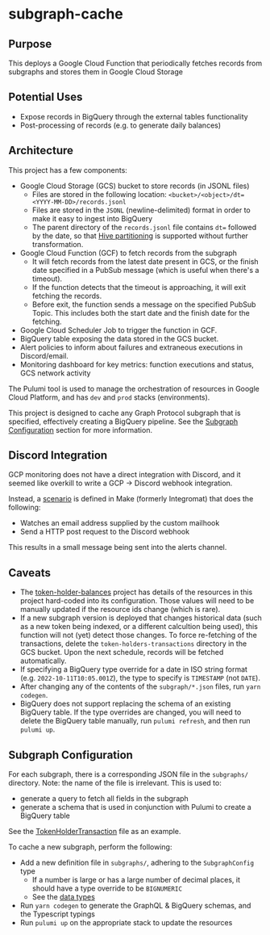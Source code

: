 # subgraph-cache

## Purpose

This deploys a Google Cloud Function that periodically fetches records from subgraphs and stores them in Google Cloud Storage

## Potential Uses

- Expose records in BigQuery through the external tables functionality
- Post-processing of records (e.g. to generate daily balances)

## Architecture

This project has a few components:

- Google Cloud Storage (GCS) bucket to store records (in JSONL files)
  - Files are stored in the following location: `<bucket>/<object>/dt=<YYYY-MM-DD>/records.jsonl`
  - Files are stored in the `JSONL` (newline-delimited) format in order to make it easy to ingest into BigQuery
  - The parent directory of the `records.jsonl` file contains `dt=` followed by the date, so that [Hive partitioning](https://cloud.google.com/bigquery/docs/hive-partitioned-queries-gcs#supported_data_layouts) is supported without further transformation.
- Google Cloud Function (GCF) to fetch records from the subgraph
  - It will fetch records from the latest date present in GCS, or the finish date specified in a PubSub message (which is useful when there's a timeout).
  - If the function detects that the timeout is approaching, it will exit fetching the records.
  - Before exit, the function sends a message on the specified PubSub Topic. This includes both the start date and the finish date for the fetching.
- Google Cloud Scheduler Job to trigger the function in GCF.
- BigQuery table exposing the data stored in the GCS bucket.
- Alert policies to inform about failures and extraneous executions in Discord/email.
- Monitoring dashboard for key metrics: function executions and status, GCS network activity

The Pulumi tool is used to manage the orchestration of resources in Google Cloud Platform, and has `dev` and `prod` stacks (environments).

This project is designed to cache any Graph Protocol subgraph that is specified, effectively creating a BigQuery pipeline. See the [Subgraph Configuration](#subgraph-configuration) section for more information.

## Discord Integration

GCP monitoring does not have a direct integration with Discord, and it seemed like overkill to write a GCP -> Discord webhook integration.

Instead, a [scenario](https://us1.make.com/126792/scenarios/446857/edit) is defined in Make (formerly Integromat) that does the following:

- Watches an email address supplied by the custom mailhook
- Send a HTTP post request to the Discord webhook

This results in a small message being sent into the alerts channel.

## Caveats

- The [token-holder-balances](https://github.com/OlympusDAO/token-holder-balances) project has details of the resources in this project hard-coded into its configuration. Those values will need to be manually updated if the resource ids change (which is rare).
- If a new subgraph version is deployed that changes historical data (such as a new token being indexed, or a different calcultion being used), this function will not (yet) detect those changes. To force re-fetching of the transactions, delete the `token-holders-transactions` directory in the GCS bucket. Upon the next schedule, records will be fetched automatically.
- If specifying a BigQuery type override for a date in ISO string format (e.g. `2022-10-11T10:05.001Z`), the type to specify is `TIMESTAMP` (not `DATE`).
- After changing any of the contents of the `subgraph/*.json` files, run `yarn codegen`.
- BigQuery does not support replacing the schema of an existing BigQuery table. If the type overrides are changed, you will need to delete the BigQuery table manually, run `pulumi refresh`, and then run `pulumi up`.

## Subgraph Configuration

For each subgraph, there is a corresponding JSON file in the `subgraphs/` directory. Note: the name of the file is irrelevant. This is used to:

- generate a query to fetch all fields in the subgraph
- generate a schema that is used in conjunction with Pulumi to create a BigQuery table

See the [TokenHolderTransaction](subgraphs/token-holder-transactions.json) file as an example.

To cache a new subgraph, perform the following:

- Add a new definition file in `subgraphs/`, adhering to the `SubgraphConfig` type
  - If a number is large or has a large number of decimal places, it should have a type override to be `BIGNUMERIC`
  - See the [data types](https://cloud.google.com/bigquery/docs/schemas#standard_sql_data_types)
- Run `yarn codegen` to generate the GraphQL & BigQuery schemas, and the Typescript typings
- Run `pulumi up` on the appropriate stack to update the resources
